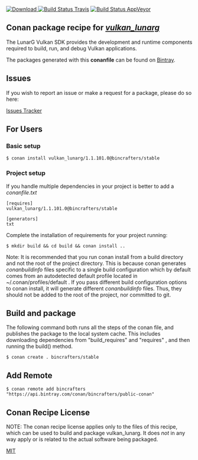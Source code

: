 [![Download](https://api.bintray.com/packages/bincrafters/public-conan/vulkan_lunarg%3Abincrafters/images/download.svg) ](https://bintray.com/bincrafters/public-conan/vulkan_lunarg%3Abincrafters/_latestVersion)
[![Build Status Travis](https://travis-ci.com/bincrafters/conan-vulkan_lunarg.svg?branch=stable%2F1.1.101.0)](https://travis-ci.com/bincrafters/conan-vulkan_lunarg)
[![Build Status AppVeyor](https://ci.appveyor.com/api/projects/status/github/bincrafters/conan-vulkan_lunarg?branch=stable%2F1.1.101.0&svg=true)](https://ci.appveyor.com/project/bincrafters/conan-vulkan_lunarg)

## Conan package recipe for [*vulkan_lunarg*](https://vulkan.lunarg.com/sdk/home)

The LunarG Vulkan SDK provides the development and runtime components required to build, run, and debug Vulkan applications.

The packages generated with this **conanfile** can be found on [Bintray](https://bintray.com/bincrafters/public-conan/vulkan_lunarg%3Abincrafters).


## Issues

If you wish to report an issue or make a request for a package, please do so here:

[Issues Tracker](https://github.com/bincrafters/community/issues)


## For Users

### Basic setup

    $ conan install vulkan_lunarg/1.1.101.0@bincrafters/stable

### Project setup

If you handle multiple dependencies in your project is better to add a *conanfile.txt*

    [requires]
    vulkan_lunarg/1.1.101.0@bincrafters/stable

    [generators]
    txt

Complete the installation of requirements for your project running:

    $ mkdir build && cd build && conan install ..

Note: It is recommended that you run conan install from a build directory and not the root of the project directory.  This is because conan generates *conanbuildinfo* files specific to a single build configuration which by default comes from an autodetected default profile located in ~/.conan/profiles/default .  If you pass different build configuration options to conan install, it will generate different *conanbuildinfo* files.  Thus, they should not be added to the root of the project, nor committed to git.


## Build and package

The following command both runs all the steps of the conan file, and publishes the package to the local system cache.  This includes downloading dependencies from "build_requires" and "requires" , and then running the build() method.

    $ conan create . bincrafters/stable




## Add Remote

    $ conan remote add bincrafters "https://api.bintray.com/conan/bincrafters/public-conan"


## Conan Recipe License

NOTE: The conan recipe license applies only to the files of this recipe, which can be used to build and package vulkan_lunarg.
It does *not* in any way apply or is related to the actual software being packaged.

[MIT](https://github.com/bincrafters/conan-vulkan_lunarg/blob/stable/1.1.101.0/LICENSE.md)

